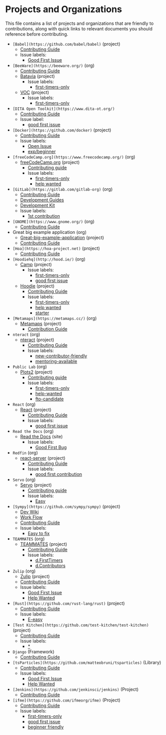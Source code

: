 # Projects and Organizations

This file contains a list of projects and organizations that are friendly to
contributions, along with quick links to relevant documents you should reference
before contributing.

- `[Babel](https://github.com/babel/babel)` (project)
  - [Contributing Guide](https://github.com/babel/babel/blob/master/CONTRIBUTING.md)
  - Issue labels:
    - [Good First Issue](https://github.com/babel/babel/issues?q=is%3Aissue+is%3Aopen+label%3A%22good+first+issue%22)
- `[BeeWare](https://beeware.org/)` (org)
  - [Contributing Guide](https://beeware.org/contributing/how/first-time/)
  - [Batavia](https://github.com/beeware/batavia) (project)
    - Issue labels:
      - [first-timers-only](https://github.com/beeware/batavia/issues?q=is%3Aopen+is%3Aissue+label%3Afirst-timers-only)
  - [VOC](https://github.com/beeware/voc) (project)
    - Issue labels:
      - [first-timers-only](https://github.com/beeware/voc/issues?q=is%3Aopen+is%3Aissue+label%3Afirst-timers-only)
- `[DITA Open Toolkit](https://www.dita-ot.org/)`
  - [Contributing Guide](https://www.dita-ot.org/contributing)
  - Issue label:
    - [good first issue](https://github.com/dita-ot/dita-ot/issues?utf8=%E2%9C%93&q=is%3Aissue+is%3Aopen+label%3A%22good+first+issue%22)
- `[Docker](https://github.com/docker)` (project)
  - [Contributing Guide](https://docs.docker.com/opensource/)
  - Issue labels:
    - [Open Issue](https://github.com/search?q=org%3Adocker+is%3Aissue+is%3Aopen)
    - [exp/beginner](https://github.com/docker/docker/issues?q=is%3Aopen+is%3Aissue+label%3Aexp%2Fbeginner+sort%3Aupdated-desc)
- `[freeCodeCamp.org](https://www.freecodecamp.org/)` (org)
  - [freeCodeCamp.org](https://github.com/freeCodeCamp/freeCodeCamp/) (project)
    - [Contributing guide](https://contribute.freecodecamp.org)
    - Issue labels:
      - [first-timers-only](https://github.com/FreeCodeCamp/FreeCodeCamp/issues?q=is%3Aopen+is%3Aissue+label%3Afirst-timers-only)
      - [help wanted](https://github.com/freeCodeCamp/freeCodeCamp/issues?q=is%3Aopen+is%3Aissue+label%3A%22help+wanted%22)
- `[GitLab](https://gitlab.com/gitlab-org)` (org)
  - [Contributing Guide](https://gitlab.com/gitlab-org/gitlab-ce/blob/master/CONTRIBUTING.md)
  - [Development Guides](https://docs.gitlab.com/ce/development/README.html)
  - [Development Kit](https://gitlab.com/gitlab-org/gitlab-development-kit)
  - Issue labels:
    - [1st contribution](https://gitlab.com/gitlab-org/gitlab-ce/issues?scope=all&utf8=%E2%9C%93&state=opened&label_name[]=1st%20contribution)
- `[GNOME](https://www.gnome.org/)` (org)
  - [Contributing Guide](https://wiki.gnome.org/Newcomers)
- Great big example application (org)
  - [Great-big-example-application](https://github.com/dancancro/great-big-angular2-example) (project)
  - [Contributing Guide](https://github.com/dancancro/great-big-example-application/projects/1)
- `[Hoa](https://hoa-project.net)` (project)
  - [Contributing Guide](https://hoa-project.net/En/Literature/Contributor/Guide.html)
- `[Hoodiehq](http://hood.ie/)` (org)
  - [Camp](https://github.com/hoodiehq/camp) (project)
    - Issue labels:
      - [first-timers-only](https://github.com/hoodiehq/camp/labels/first-timers-only)
      - [good first issue](https://github.com/hoodiehq/camp/labels/good%20first%20issue)
  - [Hoodie](https://github.com/hoodiehq/hoodie) (project)
    - [Contributing Guide](https://github.com/hoodiehq/hoodie/blob/master/CONTRIBUTING.md)
    - Issue labels:
      - [first-timers-only](https://github.com/hoodiehq/hoodie/labels/first-timers-only)
      - [help wanted](https://github.com/hoodiehq/hoodie/labels/help%20wanted)
      - [starter](https://github.com/hoodiehq/hoodie/labels/starter)
- `[Metamaps](https://metamaps.cc/)` (org)
  - [Metamaps](https://github.com/metamaps/metamaps) (project)
    - [Contribution Guide](https://github.com/metamaps/metamaps/blob/develop/doc/CONTRIBUTING.md)
- `nteract` (org)
  - [nteract](https://github.com/nteract/nteract) (project)
    - [Contributing Guide](https://github.com/nteract/nteract/blob/master/CONTRIBUTING.md)
    - Issue labels:
      - [new-contributor-friendly](https://github.com/nteract/nteract/issues?q=is%3Aissue+label%3Anew-contributor-friendly+is%3Aopen)
      - [mentoring-available](https://github.com/nteract/nteract/issues?q=is%3Aissue+is%3Aopen+label%3Amentoring-available)
- `Public Lab` (org)
  - [Plots2](https://github.com/publiclab/plots2) (project)
    - [Contributing guide](https://github.com/publiclab/plots2/blob/master/CONTRIBUTING.md)
    - Issue labels:
      - [first-timers-only](https://github.com/publiclab/plots2/issues?q=is%3Aissue+is%3Aopen+label%3Afirst-timers-only)
      - [help-wanted](https://github.com/publiclab/plots2/issues?q=is%3Aissue+is%3Aopen+label%3Ahelp-wanted)
      - [fto-candidate](https://github.com/publiclab/plots2/issues?q=is%3Aissue+is%3Aopen+label%3Afto-candidate)
- `React` (org)
  - [React](https://github.com/facebook/react) (project)
    - [Contributing Guide](https://reactjs.org/docs/how-to-contribute.html)
    - Issue labels:
      - [good first issue](https://github.com/facebook/react/issues?page=1&q=is%3Aissue+is%3Aopen)
- `Read the Docs` (org)
  - [Read the Docs](http://docs.readthedocs.io/en/latest/index.html) (site)
    - Issue labels:
      - [Good First Bug](https://github.com/rtfd/readthedocs.org/issues?q=is%3Aopen+is%3Aissue+label%3A%22Good+First+Bug%22)
- `Redfin` (org)
  - [react-server](https://github.com/redfin/react-server) (project)
    - [Contributing Guide](https://github.com/redfin/react-server/blob/master/CONTRIBUTING.md)
    - Issue labels:
      - [good first contribution](https://github.com/redfin/react-server/labels/good%20first%20contribution)
- `Servo` (org)
  - [Servo](https://starters.servo.org/) (project)
    - [Contributing guide](https://github.com/servo/servo/blob/master/CONTRIBUTING.md)
    - Issue labels:
      - [Easy](https://github.com/servo/servo/issues?q=is%3Aissue+is%3Aopen+label%3AE-easy)
- `[Sympy](https://github.com/sympy/sympy)` (project)
  - [Dev Wiki](https://github.com/sympy/sympy/wiki#development)
  - [Work Flow](https://github.com/sympy/sympy/wiki/Development-workflow)
  - [Contributing Guide](https://github.com/sympy/sympy/wiki/Introduction-to-contributing)
  - Issue labels:
    - [Easy to fix](https://github.com/sympy/sympy/issues?q=is%3Aissue+is%3Aopen+label%3A%22Easy+to+Fix%22)
- `TEAMMATES` (org)
  - [TEAMMATES](https://github.com/TEAMMATES/teammates) (project)
    - [Contributing Guide](https://github.com/TEAMMATES/teammates/blob/master/docs/CONTRIBUTING.md)
    - Issue labels:
      - [d.FirstTimers](https://github.com/TEAMMATES/teammates/issues?q=is%3Aopen+is%3Aissue+label%3Ad.FirstTimers)
      - [d.Contributors](https://github.com/TEAMMATES/teammates/issues?q=is%3Aopen+is%3Aissue+label%3Ad.Contributors)
- `Zulip` (org)
  - [Zulip](https://github.com/zulip) (project)
  - [Contributing Guide](https://github.com/zulip/zulip/blob/master/CONTRIBUTING.md)
  - Issue labels:
    - [Good First Issue](https://github.com/zulip/zulip/issues?q=is%3Aissue+is%3Aopen+label%3A%22good+first+issue%22)
    - [Help Wanted](https://github.com/zulip/zulip/issues?q=is%3Aissue+is%3Aopen+label%3A%22help+wanted%22)
- `[Rust](https://github.com/rust-lang/rust)` (project)
  - [Contributing Guide](https://github.com/rust-lang/rust/blob/master/CONTRIBUTING.md)
  - Issue labels:
    - [E-easy](https://github.com/rust-lang/rust/issues?q=is%3Aissue+is%3Aopen+label%3AE-easy)
- `[Test Kitchen](https://github.com/test-kitchen/test-kitchen)` (project)
  - [Contributing Guide](https://github.com/test-kitchen/test-kitchen/blob/master/CONTRIBUTING.md)
  - Issue labels:
    - [\*](https://github.com/test-kitchen/test-kitchen/issues?q=is%3Aopen+is%3Aissue+label%3A%E2%AD%90%EF%B8%8F)
- `Django` (Framework)
  - [Contributing Guide](https://github.com/django/django)
- `[tsParticles](https://github.com/matteobruni/tsparticles)` (Library)
  - [Contributing Guide](https://github.com/matteobruni/tsparticles/blob/master/CONTRIBUTING.md)
  - Issue labels:
    - [Good First Issue](https://github.com/matteobruni/tsparticles/labels/good%20first%20issue)
    - [Help Wanted](https://github.com/matteobruni/tsparticles/labels/help%20wanted)
- `[Jenkins](https://github.com/jenkinsci/jenkins)` (Project)
  - [Contributing Guide](https://wiki.jenkins.io/display/JENKINS/Beginners+Guide+to+Contributing)
- `[ifme](https://github.com/ifmeorg/ifme)` (Project)
  - [Contributing Guide](https://github.com/ifmeorg/ifme/blob/main/CONTRIBUTING.md)
  - Issue labels:
    - [first-timers-only](https://github.com/ifmeorg/ifme/issues?q=is%3Aopen+is%3Aissue+label%3Afirst-timers-only)
    - [good first issue](https://github.com/ifmeorg/ifme/issues?q=is%3Aopen+is%3Aissue+label%3A%22good+first+issue%22)
    - [beginner friendly](https://github.com/ifmeorg/ifme/issues?q=is%3Aopen+is%3Aissue+label%3A%22beginner+friendly%22)
